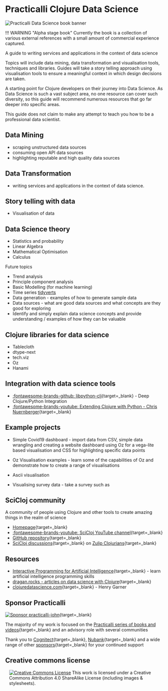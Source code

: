 # Practicalli Clojure Data Science

![Practicalli Data Science book banner](https://raw.githubusercontent.com/practicalli/graphic-design/live/book-covers/practicalli-clojure-data-science-book-banner-alpha.png)

!!! WARNING "Alpha stage book"
    Currently the book is a collection of various external references with a small amount of commercial experience captured.


A guide to writing services and applications in the context of data science

Topics will include data mining, data transformation and visualisation tools, techniques and libraries.  Guides will take a story telling approach using visualisation tools to ensure a meaningful context in which design decisions are taken.

A starting point for Clojure developers on their journey into Data Science.  As Data Science is such a vast subject area, no one resource can cover such diversity, so this guide will recommend numerous resources that go far deeper into specific areas.

This guide does not claim to make any attempt to teach you how to be a professional data scientist.


## Data Mining

* scraping unstructured data sources
* consuming open API data sources
* highlighting reputable and high quality data sources


## Data Transformation

* writing services and applications in the context of data science.


## Story telling with data

- Visualisation of data


## Data Science theory

- Statistics and probability
- Linear Algebra
- Mathematical Optimisation
- Calculus

Future topics

- Trend analysis
- Principle component analysis
- Basic Modelling (for machine learning)
- Time series [tidyverts](https://tidyverts.org/)
- Data generation - examples of how to generate sample data
- Data sources - what are good data sources and what concepts are they good for exploring
- Identify and simply explain data science concepts and provide understanding / examples of how they can be valuable


## Clojure libraries for data science

* Tablecloth
* dtype-next
* tech.viz
* Oz
* Hanami


## Integration with data science tools

- [:fontawesome-brands-github: libpython-clj](https://github.com/clj-python/libpython-clj){target=_blank} - Deep Clojure/Python Integration
- [:fontawesome-brands-youtube: Extending Clojure with Python - Chris Nuernberger](https://www.youtube.com/watch?v=vQPW16_jixs){target=_blank}


## Example projects

* Simple Covid19 dashboard - import data from CSV, simple data wrangling and creating a website dashboard using Oz for a vega-lite based visualisation and CSS for highlighting specific data points

* Oz Visualisation examples - learn some of the capabilities of Oz and demonstrate how to create a range of visualisations

* Ascii visualisation

* Visualising survey data - take a survey such as


## SciCloj community

A community of people using Clojure and other tools to create amazing things in the realm of science

* [Homepage](https://scicloj.github.io/){target=_blank}
* [:fontawesome-brands-youtube: SciCloj YouTube channel](https://www.youtube.com/channel/UCaoZzhNzq-H7YiQczXKuXuw/){target=_blank}
* [GitHub repository](https://github.com/scicloj/){target=_blank}
* [SciCloj discussions](https://scicloj.github.io/pages/chat_streams/){target=_blank} on [Zulip Clojurians](http://clojurians.zulipchat.com/){target=_blank}


## Resources

* [Interactive Programming for Artificial Intelligence](https://aiprobook.com/){target=_blank} - learn artificial intelligence programming skills
* [dragan.rocks - articles on data science with Clojure](https://dragan.rocks/){target=_blank}
* [clojuredatascience.com](http://clojuredatascience.com/){target=_blank} - Henry Garner


## Sponsor Practicalli

[![Sponsor practicalli-john](https://raw.githubusercontent.com/practicalli/graphic-design/live/buttons/practicalli-github-sponsors-button.png)](https://github.com/sponsors/practicalli-john/){target=_blank}

The majority of my work is focused on the [Practicalli series of books and videos](https://practical.li/){target=_blank} and an advisory role with several communities

Thank you to [Cognitect](https://www.cognitect.com/){target=_blank}, [Nubank](https://nubank.com.br/){target=_blank} and a wide range of other [sponsors](https://github.com/sponsors/practicalli-john#sponsors){target=_blank} for your continued support


## Creative commons license

<div style="width:95%; margin:auto;">
  <a rel="license" href="http://creativecommons.org/licenses/by-sa/4.0/"><img alt="Creative Commons License" style="border-width:0" src="https://i.creativecommons.org/l/by-sa/4.0/88x31.png" /></a>
  This work is licensed under a Creative Commons Attribution 4.0 ShareAlike License (including images & stylesheets).
</div>
